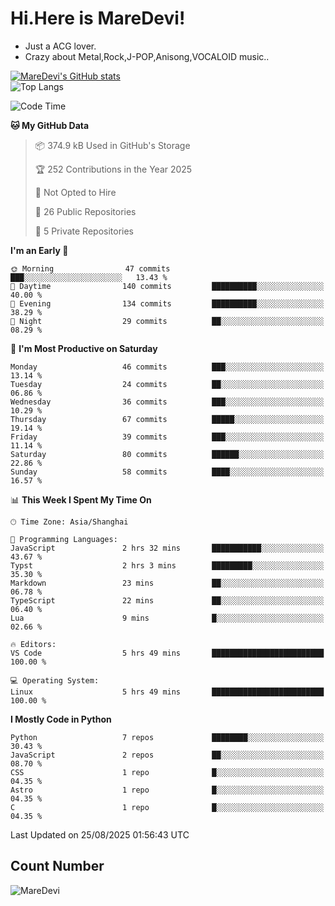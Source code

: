 # Hi.Here is MareDevi!

- Just a ACG lover.
- Crazy about Metal,Rock,J-POP,Anisong,VOCALOID music..

[![MareDevi's GitHub stats](https://github-readme-stats.vercel.app/api?username=MareDevi&show_icons=true&theme=algolia)](https://github.com/anuraghazra/github-readme-stats)  
![Top Langs](https://github-readme-stats.vercel.app/api/top-langs/?username=MareDevi&layout=compact&theme=algolia)

<!--START_SECTION:waka-->
![Code Time](http://img.shields.io/badge/Code%20Time-315%20hrs%2050%20mins-blue)

**🐱 My GitHub Data** 

> 📦 374.9 kB Used in GitHub's Storage 
 > 
> 🏆 252 Contributions in the Year 2025
 > 
> 🚫 Not Opted to Hire
 > 
> 📜 26 Public Repositories 
 > 
> 🔑 5 Private Repositories 
 > 
**I'm an Early 🐤** 

```text
🌞 Morning                47 commits          ███░░░░░░░░░░░░░░░░░░░░░░   13.43 % 
🌆 Daytime                140 commits         ██████████░░░░░░░░░░░░░░░   40.00 % 
🌃 Evening                134 commits         ██████████░░░░░░░░░░░░░░░   38.29 % 
🌙 Night                  29 commits          ██░░░░░░░░░░░░░░░░░░░░░░░   08.29 % 
```
📅 **I'm Most Productive on Saturday** 

```text
Monday                   46 commits          ███░░░░░░░░░░░░░░░░░░░░░░   13.14 % 
Tuesday                  24 commits          ██░░░░░░░░░░░░░░░░░░░░░░░   06.86 % 
Wednesday                36 commits          ███░░░░░░░░░░░░░░░░░░░░░░   10.29 % 
Thursday                 67 commits          █████░░░░░░░░░░░░░░░░░░░░   19.14 % 
Friday                   39 commits          ███░░░░░░░░░░░░░░░░░░░░░░   11.14 % 
Saturday                 80 commits          ██████░░░░░░░░░░░░░░░░░░░   22.86 % 
Sunday                   58 commits          ████░░░░░░░░░░░░░░░░░░░░░   16.57 % 
```


📊 **This Week I Spent My Time On** 

```text
🕑︎ Time Zone: Asia/Shanghai

💬 Programming Languages: 
JavaScript               2 hrs 32 mins       ███████████░░░░░░░░░░░░░░   43.67 % 
Typst                    2 hrs 3 mins        █████████░░░░░░░░░░░░░░░░   35.30 % 
Markdown                 23 mins             ██░░░░░░░░░░░░░░░░░░░░░░░   06.78 % 
TypeScript               22 mins             ██░░░░░░░░░░░░░░░░░░░░░░░   06.40 % 
Lua                      9 mins              █░░░░░░░░░░░░░░░░░░░░░░░░   02.66 % 

🔥 Editors: 
VS Code                  5 hrs 49 mins       █████████████████████████   100.00 % 

💻 Operating System: 
Linux                    5 hrs 49 mins       █████████████████████████   100.00 % 
```

**I Mostly Code in Python** 

```text
Python                   7 repos             ████████░░░░░░░░░░░░░░░░░   30.43 % 
JavaScript               2 repos             ██░░░░░░░░░░░░░░░░░░░░░░░   08.70 % 
CSS                      1 repo              █░░░░░░░░░░░░░░░░░░░░░░░░   04.35 % 
Astro                    1 repo              █░░░░░░░░░░░░░░░░░░░░░░░░   04.35 % 
C                        1 repo              █░░░░░░░░░░░░░░░░░░░░░░░░   04.35 % 
```




 Last Updated on 25/08/2025 01:56:43 UTC
<!--END_SECTION:waka-->

## Count Number
![MareDevi](https://count.getloli.com/get/@maredevi?theme=moebooru-h)  

<!---
MareDevi/MareDevi is a ✨ special ✨ repository because its `README.md` (this file) appears on your GitHub profile.
You can click the Preview link to take a look at your changes.
--->
